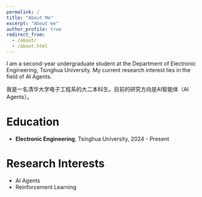 ```yaml
---
permalink: /
title: "About Me"
excerpt: "About me"
author_profile: true
redirect_from: 
  - /about/
  - /about.html
---
```


I am a second-year undergraduate student at the Department of Electronic Engineering, Tsinghua University. My current research interest lies in the field of AI Agents.

我是一名清华大学电子工程系的大二本科生。目前的研究方向是AI智能体（AI Agents）。

Education
======
* **Electronic Engineering**, Tsinghua University, 2024 - Present

Research Interests
======
* AI Agents
* Reinforcement Learning


